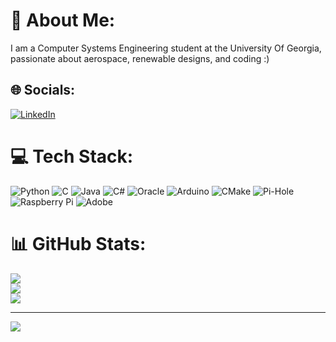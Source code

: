 # 💫 About Me:
I am a Computer Systems Engineering student at the University Of Georgia, passionate about aerospace, renewable designs, and coding :)


## 🌐 Socials:
[![LinkedIn](https://img.shields.io/badge/LinkedIn-%230077B5.svg?logo=linkedin&logoColor=white)](https://linkedin.com/in/www.linkedin.com/in/tyler-cook-08183423a) 

# 💻 Tech Stack:
![Python](https://img.shields.io/badge/python-3670A0?style=for-the-badge&logo=python&logoColor=ffdd54) ![C](https://img.shields.io/badge/c-%2300599C.svg?style=for-the-badge&logo=c&logoColor=white) ![Java](https://img.shields.io/badge/java-%23ED8B00.svg?style=for-the-badge&logo=openjdk&logoColor=white) ![C#](https://img.shields.io/badge/c%23-%23239120.svg?style=for-the-badge&logo=csharp&logoColor=white) ![Oracle](https://img.shields.io/badge/Oracle-F80000?style=for-the-badge&logo=oracle&logoColor=white) ![Arduino](https://img.shields.io/badge/-Arduino-00979D?style=for-the-badge&logo=Arduino&logoColor=white) ![CMake](https://img.shields.io/badge/CMake-%23008FBA.svg?style=for-the-badge&logo=cmake&logoColor=white) ![Pi-Hole](https://img.shields.io/badge/pihole-%2396060C.svg?style=for-the-badge&logo=pi-hole&logoColor=white) ![Raspberry Pi](https://img.shields.io/badge/-RaspberryPi-C51A4A?style=for-the-badge&logo=Raspberry-Pi) ![Adobe](https://img.shields.io/badge/adobe-%23FF0000.svg?style=for-the-badge&logo=adobe&logoColor=white)
# 📊 GitHub Stats:
![](https://github-readme-stats.vercel.app/api?username=Tyler-Woodson-Cook&theme=dark&hide_border=false&include_all_commits=true&count_private=false)<br/>
![](https://github-readme-streak-stats.herokuapp.com/?user=Tyler-Woodson-Cook&theme=dark&hide_border=false)<br/>
![](https://github-readme-stats.vercel.app/api/top-langs/?username=Tyler-Woodson-Cook&theme=dark&hide_border=false&include_all_commits=true&count_private=false&layout=compact)

---
[![](https://visitcount.itsvg.in/api?id=Tyler-Woodson-Cook&icon=0&color=0)](https://visitcount.itsvg.in)

<!-- Proudly created with GPRM ( https://gprm.itsvg.in ) -->
